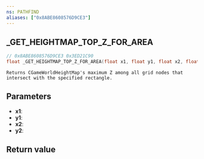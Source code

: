 ```yaml
---
ns: PATHFIND
aliases: ["0x8ABE8608576D9CE3"]
---
```

## _GET_HEIGHTMAP_TOP_Z_FOR_AREA

```c
// 0x8ABE8608576D9CE3 0x3ED21C90
float _GET_HEIGHTMAP_TOP_Z_FOR_AREA(float x1, float y1, float x2, float y2);
```

```
Returns CGameWorldHeightMap's maximum Z among all grid nodes that intersect with the specified rectangle.
```

## Parameters
* **x1**: 
* **y1**: 
* **x2**: 
* **y2**: 

## Return value
